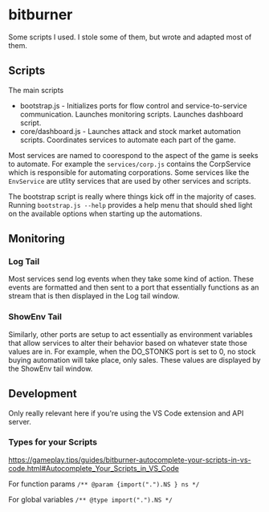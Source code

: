 # bitburner

Some scripts I used. I stole some of them, but wrote and adapted most of them.

## Scripts

The main scripts

* bootstrap.js - Initializes ports for flow control and service-to-service communication. Launches monitoring scripts. Launches dashboard script.
* core/dashboard.js - Launches attack and stock market automation scripts. Coordinates services to automate each part of the game.

Most services are named to coorespond to the aspect of the game is seeks to automate. For example the `services/corp.js` contains the CorpService which is responsible for automating corporations. Some services like the `EnvService` are utlity services that are used by other services and scripts.

The bootstrap script is really where things kick off in the majority of cases. Running `bootstrap.js --help` provides a help menu that should shed light on the available options when starting up the automations.

## Monitoring

### Log Tail

Most services send log events when they take some kind of action. These events are formatted and then sent to a port that essentially functions as an stream that is then displayed in the Log tail window.

### ShowEnv Tail

Similarly, other ports are setup to act essentially as environment variables that allow services to alter their behavior based on whatever state those values are in. For example, when the DO_STONKS port is set to 0, no stock buying automation will take place, only sales. These values are displayed by the ShowEnv tail window.

## Development

Only really relevant here if you're using the VS Code extension and API server.

### Types for your Scripts

https://gameplay.tips/guides/bitburner-autocomplete-your-scripts-in-vs-code.html#Autocomplete_Your_Scripts_in_VS_Code

For function params
`/** @param {import(".").NS } ns */`

For global variables
`/** @type import(".").NS */`
